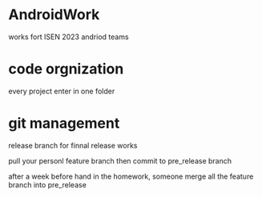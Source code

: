 # AndroidWork
works fort ISEN 2023 andriod teams

# code orgnization 
every project enter in one folder

# git management

release branch for finnal release works

pull your personl feature branch then commit to pre_release branch

after a week before hand in the homework, someone merge all the feature branch into pre_release
